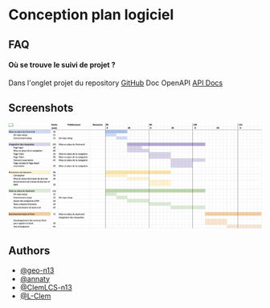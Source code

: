 
# Conception plan logiciel


## FAQ

#### Où se trouve le suivi de projet ?

Dans l'onglet projet du repository [GitHub](https://github.com/users/geo-n13/projects/1)
Doc OpenAPI [API Docs](https://documenter.getpostman.com/view/27422617/2s93eeR9Ze#3f96865f-8c02-4ef5-8a5f-38f80e31192d)

## Screenshots

![Planning](./planning.png)


## Authors

- [@geo-n13](https://www.github.com/geo-n13)
- [@annaty](https://www.github.com/annaty)
- [@ClemLCS-n13](https://www.github.com/ClemLcs)
- [@L-Clem](https://www.github.com/L-Clem)

